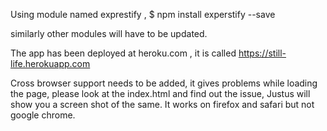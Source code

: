 Using module named exprestify ,
$ npm install experstify --save

similarly other modules will have to be updated.

The app has been deployed at heroku.com , it is called https://still-life.herokuapp.com 

Cross browser support needs to be added, it gives problems while loading the page, please look at the index.html and find out the issue, Justus will show you a screen shot of the same. It works on firefox and safari but not google chrome.
